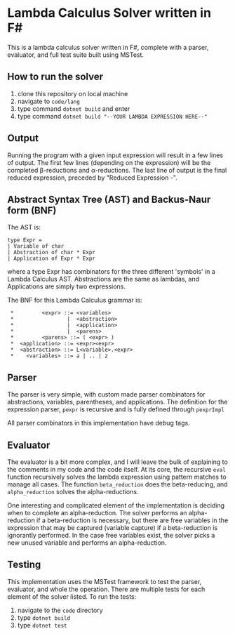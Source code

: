 # Lambda Calculus Solver written in F#
This is a lambda calculus solver written in F#, complete with a parser, evaluator, and full test suite built using MSTest. 

## How to run the solver ##
1. clone this repository on local machine
2. navigate to ```code/lang```
3. type command ```dotnet build``` and enter
4. type command ```dotnet build "--YOUR LAMBDA EXPRESSION HERE--"```

## Output
Running the program with a given input expression will result in a few lines of output. The first few lines (depending on the expression) will be the completed β-reductions and α-reductions. The last line of output is the final reduced expression, preceded by "Reduced Expression -".

## Abstract Syntax Tree (AST) and Backus-Naur form (BNF) ##
The AST is:

```
type Expr =
| Variable of char
| Abstraction of char * Expr
| Application of Expr * Expr
```
where a type Expr has combinators for the three different 'symbols' in a Lambda Calculus AST. Abstractions are the same as lambdas, and Applications are simply two expressions. 

The BNF for this Lambda Calculus grammar is:
```
 *         <expr> ::= <variables>
 *                 |  <abstraction>
 *                 |  <application>
 *                 |  <parens>
 *         <parens> ::= ( <expr> )
 *  <application> ::= <expr><expr>
 *  <abstraction> ::= L<variable>.<expr>
 *    <variables> ::= a | .. | z    
```

## Parser ##
The parser is very simple, with custom made parser combinators for abstractions, variables, parentheses, and applications. The definition for the expression parser, ```pexpr``` is recursive and is fully defined through ```pexprImpl```

All parser combinators in this implementation have debug tags.

## Evaluator ##
The evaluator is a bit more complex, and I will leave the bulk of explaining to the comments in my code and the code itself. At its core, the recursive ```eval``` function recursively solves the lambda expression using pattern matches to manage all cases. The function ```beta_reduction``` does the beta-reducing, and ```alpha_reduction``` solves the alpha-reductions.

One interesting and complicated element of the implementation is deciding when to complete an alpha-reduction. The solver performs an alpha-reduction if a beta-reduction is necessary, but there are free variables in the expression that may be captured (variable capture) if a beta-reduction is ignorantly performed. In the case free variables exist, the solver picks a new unused variable and performs an alpha-reduction. 

## Testing ##
This implementation uses the MSTest framework to test the parser, evaluator, and whole the operation. There are multiple tests for each element of the solver listed. To run the tests: 
1. navigate to the ```code``` directory
2. type ```dotnet build```
3. type ```dotnet test```





